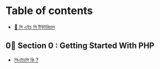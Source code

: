 # Table of contents

* [👋 পি এইচ পি টিউটরিয়াল](README.md)

## 0⃣ Section 0 :  Getting Started With PHP

* [পিএইচপি কি ?](section-0-getting-started-with-php/undefined.md)
